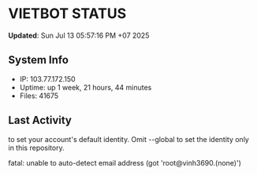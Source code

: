 # VIETBOT STATUS
**Updated**: Sun Jul 13 05:57:16 PM +07 2025

## System Info
- IP: 103.77.172.150
- Uptime: up 1 week, 21 hours, 44 minutes
- Files: 41675

## Last Activity

to set your account's default identity.
Omit --global to set the identity only in this repository.

fatal: unable to auto-detect email address (got 'root@vinh3690.(none)')
